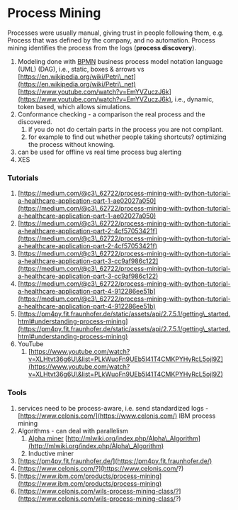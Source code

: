 # Process Mining

Processes were usually manual, giving trust in people following them, e.g. Process that was defined by the company, and no automation. Process mining identifies the process from the logs (**process discovery**).

1. Modeling done with [BPMN](https://www.bpmn.org/) business process model notation language (UML) (DAG), i.e., static, boxes & arrows vs [https://en.wikipedia.org/wiki/Petri\_net](https://en.wikipedia.org/wiki/Petri\_net) [https://www.youtube.com/watch?v=EmYVZuczJ6k](https://www.youtube.com/watch?v=EmYVZuczJ6k), i.e., dynamic, token based, which allows simulations.
2. Conformance checking - a comparison the real process and the discovered.
   1. if you do not do certain parts in the process you are not compliant.
   2. for example to find out whether people taking shortcuts? optimizing the process without knowing.
3. can be used for offline vs real time process bug alerting
4. XES

### Tutorials

1. [https://medium.com/@c3\_62722/process-mining-with-python-tutorial-a-healthcare-application-part-1-ae02027a050](https://medium.com/@c3\_62722/process-mining-with-python-tutorial-a-healthcare-application-part-1-ae02027a050)
2. [https://medium.com/@c3\_62722/process-mining-with-python-tutorial-a-healthcare-application-part-2-4cf57053421f](https://medium.com/@c3\_62722/process-mining-with-python-tutorial-a-healthcare-application-part-2-4cf57053421f)
3. [https://medium.com/@c3\_62722/process-mining-with-python-tutorial-a-healthcare-application-part-3-cc9af986c122](https://medium.com/@c3\_62722/process-mining-with-python-tutorial-a-healthcare-application-part-3-cc9af986c122)
4. [https://medium.com/@c3\_62722/process-mining-with-python-tutorial-a-healthcare-application-part-4-912286ee51b](https://medium.com/@c3\_62722/process-mining-with-python-tutorial-a-healthcare-application-part-4-912286ee51b)
5. [https://pm4py.fit.fraunhofer.de/static/assets/api/2.7.5.1/getting\_started.html#understanding-process-mining](https://pm4py.fit.fraunhofer.de/static/assets/api/2.7.5.1/getting\_started.html#understanding-process-mining)
6. YouTube
   1. [https://www.youtube.com/watch?v=XLHtvt36g6U\&list=PLkWuoFn9UEb5l41T4CMKPYHyRcL5ojI9Z](https://www.youtube.com/watch?v=XLHtvt36g6U\&list=PLkWuoFn9UEb5l41T4CMKPYHyRcL5ojI9Z)

### Tools

1. services need to be process-aware, i.e. send standardized logs - [https://www.celonis.com/](https://www.celonis.com/) IBM process mining
2. Algorithms - can deal with parallelism
   1. [Alpha miner](http://mlwiki.org/index.php/Alpha\_Algorithm) [http://mlwiki.org/index.php/Alpha\_Algorithm](http://mlwiki.org/index.php/Alpha\_Algorithm)
   2. Inductive miner
3. [https://pm4py.fit.fraunhofer.de/](https://pm4py.fit.fraunhofer.de/)
4. [https://www.celonis.com/?](https://www.celonis.com/?)
5. [https://www.ibm.com/products/process-mining](https://www.ibm.com/products/process-mining)
6. [https://www.celonis.com/wils-process-mining-class/?](https://www.celonis.com/wils-process-mining-class/?)
